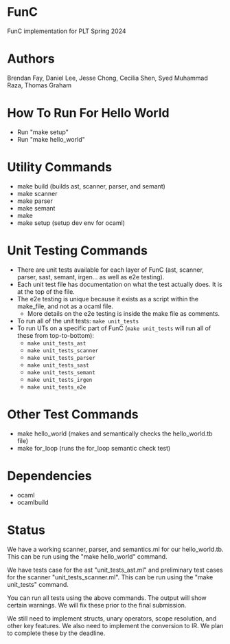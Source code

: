 # FunC
FunC implementation for PLT Spring 2024

# Authors
Brendan Fay, Daniel Lee, Jesse Chong, Cecilia Shen, Syed Muhammad Raza, Thomas Graham

# How To Run For Hello World
- Run "make setup"
- Run "make hello_world"

# Utility Commands
- make build (builds ast, scanner, parser, and semant)
- make scanner
- make parser
- make semant
- make 
- make setup (setup dev env for ocaml)

# Unit Testing Commands
- There are unit tests available for each layer of FunC (ast, scanner, parser, sast, semant, irgen... as well as e2e testing).
- Each unit test file has documentation on what the test actually does. It is at the top of the file.
- The e2e testing is unique because it exists as a script within the make_file, and not as a ocaml file.
  - More details on the e2e testing is inside the make file as comments.
- To run all of the unit tests: `make unit_tests`
- To run UTs on a specific part of FunC (`make unit_tests` will run all of these from top-to-bottom):
  - `make unit_tests_ast`
  - `make unit_tests_scanner`
  - `make unit_tests_parser`
  - `make unit_tests_sast`
  - `make unit_tests_semant`
  - `make unit_tests_irgen`
  - `make unit_tests_e2e`


# Other Test Commands
- make hello_world (makes and semantically checks the hello_world.tb file)
- make for_loop (runs the for_loop semantic check test)

# Dependencies
- ocaml
- ocamlbuild

# Status
We have a working scanner, parser, and semantics.ml for our hello_world.tb. This can be run using the "make hello_world" command.

We have tests case for the ast "unit_tests_ast.ml" and preliminary test cases for the scanner "unit_tests_scanner.ml". This can be run using the "make unit_tests" command.

You can run all tests using the above commands. The output will show certain warnings. We will fix these
prior to the final submission.

We still need to implement structs, unary operators, scope resolution, and other key features. We also need
to implement the conversion to IR. We plan to complete these by the deadline.





